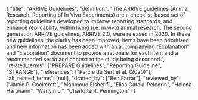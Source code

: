 {
    "title": "ARRIVE Guidelines",
    "definition": "The ARRIVE guidelines (Animal Research: Reporting of In Vivo Experiments) are a checklist-based set of reporting guidelines developed to improve reporting standards, and enhance replicability, within living (i.e. in vivo) animal research. The second generation ARRIVE guidelines, ARRIVE 2.0, were released in 2020. In these new guidelines, the clarity has been improved, items have been prioritised and new information has been added with an accompanying “Explanation” and “Elaboration” document to provide a rationale for each item and a recommended set to add context to the study being described.",
    "related_terms": ["PREPARE Guidelines", "Reporting Guideline", "STRANGE"],
    "references": ["Percie du Sert et al. (2020)"],
    "alt_related_terms": [null],
    "drafted_by": ["Ben Farrar"],
    "reviewed_by": ["Jamie P. Cockcroft", "Mahmoud Elsherif", "Elias Garcia-Pelegrin", "Helena Hartmann", "Wanyin Li", "Charlotte R. Pennington"]
  }
